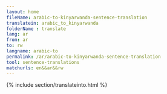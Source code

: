 ```yaml
---
layout: home
fileName: arabic-to-kinyarwanda-sentence-translation
translatein: arabic_to_kinyarwanda
folderName : translate
lang: ar
from: ar
to: rw
langname: arabic-to
permalink: /ar/arabic-to-kinyarwanda-sentence-translation
tool: sentence-translations
matchurls: en&&ar&&rw
---
```

{% include section/translateinto.html %}

